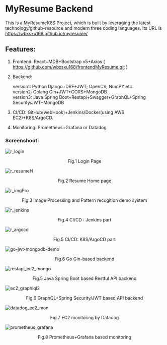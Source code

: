 # MyResume Backend

This is a MyResumeK8S Project, which is built by leveraging the latest technology/github-resource and modern three coding languages.
Its URL is https://wbxsxu168.github.io/myresume/

## Features:

1. Frontend: React+MDB+Bootstrap v5+Axios  ( https://github.com/wbxsxu168/frontendMyResume.git )

2. Backend:
   <div>version1: Python Django+DRF+JWT; OpenCV; NumPY etc.</div>
   <div>version2: Golang Gin+JWT+CORS+MongoDB</div>
   <div>version3: Java Spring Boot+Restapi+Swagger+GraphQL+Spring Security/JWT+MongoDB </div>

3. CI/CD:  GitHub(webHook)+Jenkins/Docker(using AWS EC2)+K8S/ArgoCD.

4. Monitoring: Prometheus+Grafana or Datadog

### Screenshoot:

![r_login](https://github.com/wbxsxu168/myresumek8s/assets/122004201/00a3c0b9-b881-4a01-91ff-a7bdb4c2114f)


<div align="center">Fig.1 Login Page</div>


![r_resumeH](https://github.com/wbxsxu168/myresumek8s/assets/122004201/d5fa0d2e-d63c-46a8-b3d6-ca0142b03e40)


<div align="center">Fig.2 Resume Home page</div>


![r_imgPro](https://github.com/wbxsxu168/myresumek8s/assets/122004201/40461ea7-fb95-4697-b697-48ef0981e6dc)


<div align="center">Fig.3 Image Processing and Pattern recogition demo system</div>

![r_jenkins](https://github.com/wbxsxu168/myresumek8s/assets/122004201/056fc042-e4d7-4c6b-8909-28291cbed4b0)


<div align="center">Fig.4 CI/CD : Jenkins part</div>


![r_argocd](https://github.com/wbxsxu168/myresumek8s/assets/122004201/a0fe3a79-e413-4391-b209-32b3a95f294b)

<div align="center">Fig.5 CI/CD: K8S/ArgoCD part</div>

![go-jwt-mongodb-demo](https://github.com/wbxsxu168/myresumek8s/assets/122004201/1cc534cf-05eb-4d52-88c1-d887ab5544a7)


<div align="center">Fig.6 Go Gin-based backend</div>

![restapi_ec2_mongo](https://github.com/wbxsxu168/myresumek8s/assets/122004201/b29bbcf8-2757-4697-8e43-8e68b7be821e)

<div align="center">Fig.5 Java Spring Boot based Restful API backend</div>

![ec2_graphiql2](https://github.com/wbxsxu168/myresumek8s/assets/122004201/11d16097-5e0c-4920-aa11-c8cffffda01d)


<div align="center">Fig.6 GraphQL+Spring Security/JWT based API backend</div>

![datadog_ec2_mon](https://github.com/wbxsxu168/myresumek8s/assets/122004201/9407337e-1a21-4ad1-a0b2-944b29b2748f)

<div align="center">Fig.7 EC2 monitoring by Datadog</div>

![prometheus_grafana](https://github.com/wbxsxu168/myresumek8s/assets/122004201/dbbb05a1-6e15-42e9-a619-bab83c652e81)

<div align="center">Fig.8 Prometheus+Grafana based monitoring</div>

